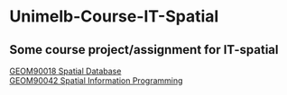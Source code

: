 # Unimelb-Course-IT-Spatial
## Some course project/assignment for IT-spatial

[GEOM90018 Spatial Database](https://github.com/Whoscbk/Unimelb-Course-IT-Spatial/tree/master/GEOM90018)  
[GEOM90042 Spatial Information Programming](https://github.com/Whoscbk/Unimelb-Course-IT-Spatial/tree/master/GEOM90042)  
